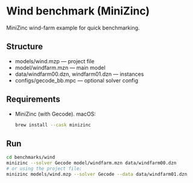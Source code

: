 # Wind benchmark (MiniZinc)

MiniZinc wind-farm example for quick benchmarking.

## Structure
- models/wind.mzp — project file
- model/windfarm.mzn — main model
- data/windfarm00.dzn, windfarm01.dzn — instances
- configs/gecode_bb.mpc — optional solver config

## Requirements
- MiniZinc (with Gecode). macOS:
  ```bash
  brew install --cask minizinc
  ```

## Run
```bash
cd benchmarks/wind
minizinc --solver Gecode model/windfarm.mzn data/windfarm00.dzn
# or using the project file:
minizinc models/wind.mzp --solver Gecode --data data/windfarm01.dzn
```
